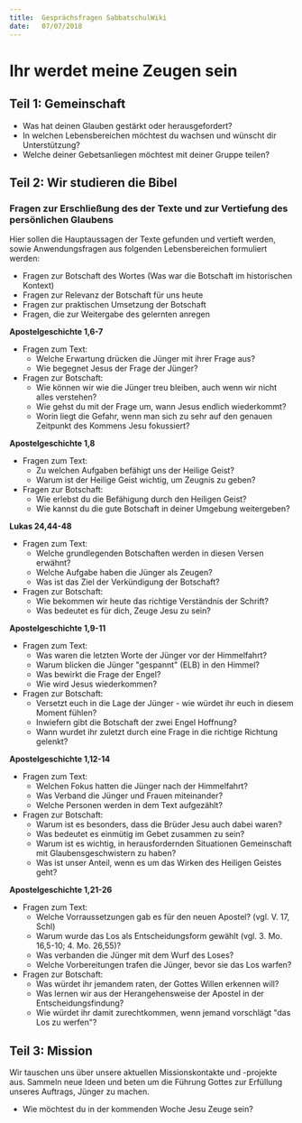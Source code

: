 ```yaml
---
title:  Gesprächsfragen SabbatschulWiki
date:   07/07/2018
---
```


Ihr werdet meine Zeugen sein
============================

Teil 1: Gemeinschaft
--------------------

-   Was hat deinen Glauben gestärkt oder herausgefordert?
-   In welchen Lebensbereichen möchtest du wachsen und wünscht dir
    Unterstützung?
-   Welche deiner Gebetsanliegen möchtest mit deiner Gruppe teilen?

Teil 2: Wir studieren die Bibel
-------------------------------

### Fragen zur Erschließung des der Texte und zur Vertiefung des persönlichen Glaubens

Hier sollen die Hauptaussagen der Texte gefunden und vertieft werden,
sowie Anwendungsfragen aus folgenden Lebensbereichen formuliert werden:

-   Fragen zur Botschaft des Wortes (Was war die Botschaft im
    historischen Kontext)
-   Fragen zur Relevanz der Botschaft für uns heute
-   Fragen zur praktischen Umsetzung der Botschaft
-   Fragen, die zur Weitergabe des gelernten anregen

**Apostelgeschichte 1,6-7**

-   Fragen zum Text:
    -   Welche Erwartung drücken die Jünger mit ihrer Frage aus?
    -   Wie begegnet Jesus der Frage der Jünger?
-   Fragen zur Botschaft:
    -   Wie können wir wie die Jünger treu bleiben, auch wenn wir nicht
        alles verstehen?
    -   Wie gehst du mit der Frage um, wann Jesus endlich wiederkommt?
    -   Worin liegt die Gefahr, wenn man sich zu sehr auf den genauen
        Zeitpunkt des Kommens Jesu fokussiert?

**Apostelgeschichte 1,8**

-   Fragen zum Text:
    -   Zu welchen Aufgaben befähigt uns der Heilige Geist?
    -   Warum ist der Heilige Geist wichtig, um Zeugnis zu geben?
-   Fragen zur Botschaft:
    -   Wie erlebst du die Befähigung durch den Heiligen Geist?
    -   Wie kannst du die gute Botschaft in deiner Umgebung weitergeben?

**Lukas 24,44-48**

-   Fragen zum Text:
    -   Welche grundlegenden Botschaften werden in diesen Versen
        erwähnt?
    -   Welche Aufgabe haben die Jünger als Zeugen?
    -   Was ist das Ziel der Verkündigung der Botschaft?
-   Fragen zur Botschaft:
    -   Wie bekommen wir heute das richtige Verständnis der Schrift?
    -   Was bedeutet es für dich, Zeuge Jesu zu sein?

**Apostelgeschichte 1,9-11**

-   Fragen zum Text:
    -   Was waren die letzten Worte der Jünger vor der Himmelfahrt?
    -   Warum blicken die Jünger "gespannt" (ELB) in den Himmel?
    -   Was bewirkt die Frage der Engel?
    -   Wie wird Jesus wiederkommen?
-   Fragen zur Botschaft:
    -   Versetzt euch in die Lage der Jünger - wie würdet ihr euch in
        diesem Moment fühlen?
    -   Inwiefern gibt die Botschaft der zwei Engel Hoffnung?
    -   Wann wurdet ihr zuletzt durch eine Frage in die richtige
        Richtung gelenkt?

**Apostelgeschichte 1,12-14**

-   Fragen zum Text:
    -   Welchen Fokus hatten die Jünger nach der Himmelfahrt?
    -   Was Verband die Jünger und Frauen miteinander?
    -   Welche Personen werden in dem Text aufgezählt?
-   Fragen zur Botschaft:
    -   Warum ist es besonders, dass die Brüder Jesu auch dabei waren?
    -   Was bedeutet es einmütig im Gebet zusammen zu sein?
    -   Warum ist es wichtig, in herausfordernden Situationen
        Gemeinschaft mit Glaubensgeschwistern zu haben?
    -   Was ist unser Anteil, wenn es um das Wirken des Heiligen Geistes
        geht?

**Apostelgeschichte 1,21-26**

-   Fragen zum Text:
    -   Welche Vorraussetzungen gab es für den neuen Apostel? (vgl. V.
        17, Schl)
    -   Warum wurde das Los als Entscheidungsform gewählt (vgl. 3. Mo.
        16,5-10; 4. Mo. 26,55)?
    -   Was verbanden die Jünger mit dem Wurf des Loses?
    -   Welche Vorbereitungen trafen die Jünger, bevor sie das Los
        warfen?
-   Fragen zur Botschaft:
    -   Was würdet ihr jemandem raten, der Gottes Willen erkennen will?
    -   Was lernen wir aus der Herangehensweise der Apostel in der
        Entscheidungsfindung?
    -   Wie würdet ihr damit zurechtkommen, wenn jemand vorschlägt "das
        Los zu werfen"?

Teil 3: Mission
---------------

Wir tauschen uns über unsere aktuellen Missionskontakte und -projekte
aus. Sammeln neue Ideen und beten um die Führung Gottes zur Erfüllung
unseres Auftrags, Jünger zu machen.

-   Wie möchtest du in der kommenden Woche Jesu Zeuge sein?